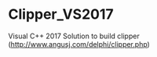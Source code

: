 # Clipper_VS2017

Visual C++ 2017 Solution to build clipper
(http://www.angusj.com/delphi/clipper.php)
